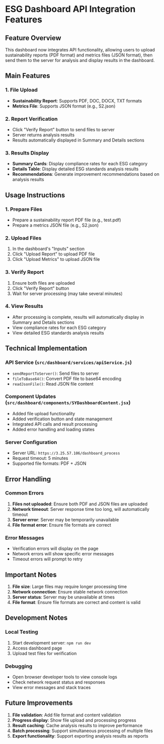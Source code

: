 # ESG Dashboard API Integration Features

## Feature Overview

This dashboard now integrates API functionality, allowing users to upload sustainability reports (PDF format) and metrics files (JSON format), then send them to the server for analysis and display results in the dashboard.

## Main Features

### 1. File Upload
- **Sustainability Report**: Supports PDF, DOC, DOCX, TXT formats
- **Metrics File**: Supports JSON format (e.g., S2.json)

### 2. Report Verification
- Click "Verify Report" button to send files to server
- Server returns analysis results
- Results automatically displayed in Summary and Details sections

### 3. Results Display
- **Summary Cards**: Display compliance rates for each ESG category
- **Details Table**: Display detailed ESG standards analysis results
- **Recommendations**: Generate improvement recommendations based on analysis results

## Usage Instructions

### 1. Prepare Files
- Prepare a sustainability report PDF file (e.g., test.pdf)
- Prepare a metrics JSON file (e.g., S2.json)

### 2. Upload Files
1. In the dashboard's "Inputs" section
2. Click "Upload Report" to upload PDF file
3. Click "Upload Metrics" to upload JSON file

### 3. Verify Report
1. Ensure both files are uploaded
2. Click "Verify Report" button
3. Wait for server processing (may take several minutes)

### 4. View Results
- After processing is complete, results will automatically display in Summary and Details sections
- View compliance rates for each ESG category
- View detailed ESG standards analysis results

## Technical Implementation

### API Service (`src/dashboard/services/apiService.js`)
- `sendReportToServer()`: Send files to server
- `fileToBase64()`: Convert PDF file to base64 encoding
- `readJsonFile()`: Read JSON file content

### Component Updates (`src/dashboard/components/SYDashboardContent.jsx`)
- Added file upload functionality
- Added verification button and state management
- Integrated API calls and result processing
- Added error handling and loading states

### Server Configuration
- Server URL: `https://3.25.57.106/dashboard_process`
- Request timeout: 5 minutes
- Supported file formats: PDF + JSON

## Error Handling

### Common Errors
1. **Files not uploaded**: Ensure both PDF and JSON files are uploaded
2. **Network timeout**: Server response time too long, will automatically timeout
3. **Server error**: Server may be temporarily unavailable
4. **File format error**: Ensure file formats are correct

### Error Messages
- Verification errors will display on the page
- Network errors will show specific error messages
- Timeout errors will prompt to retry

## Important Notes

1. **File size**: Large files may require longer processing time
2. **Network connection**: Ensure stable network connection
3. **Server status**: Server may be unavailable at times
4. **File format**: Ensure file formats are correct and content is valid

## Development Notes

### Local Testing
1. Start development server: `npm run dev`
2. Access dashboard page
3. Upload test files for verification

### Debugging
- Open browser developer tools to view console logs
- Check network request status and responses
- View error messages and stack traces

## Future Improvements

1. **File validation**: Add file format and content validation
2. **Progress display**: Show file upload and processing progress
3. **Result caching**: Cache analysis results to improve performance
4. **Batch processing**: Support simultaneous processing of multiple files
5. **Export functionality**: Support exporting analysis results as reports 